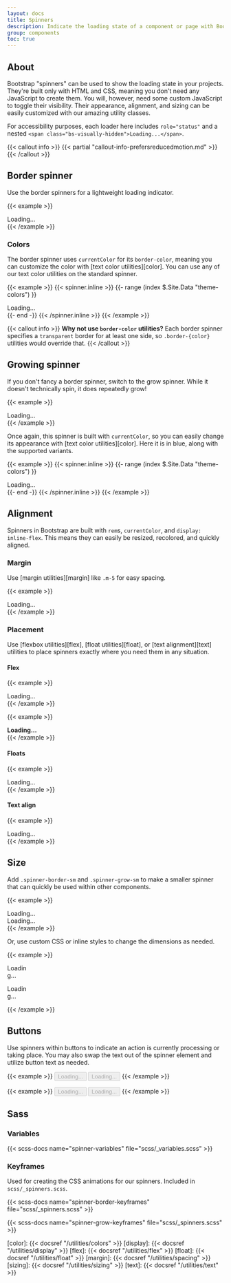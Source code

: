 ```yaml
---
layout: docs
title: Spinners
description: Indicate the loading state of a component or page with Bootstrap spinners, built entirely with HTML, CSS, and no JavaScript.
group: components
toc: true
---
```


## About

Bootstrap "spinners" can be used to show the loading state in your projects. They're built only with HTML and CSS, meaning you don't need any JavaScript to create them. You will, however, need some custom JavaScript to toggle their visibility. Their appearance, alignment, and sizing can be easily customized with our amazing utility classes.

For accessibility purposes, each loader here includes `role="status"` and a nested `<span class="bs-visually-hidden">Loading...</span>`.

{{< callout info >}}
{{< partial "callout-info-prefersreducedmotion.md" >}}
{{< /callout >}}

## Border spinner

Use the border spinners for a lightweight loading indicator.

{{< example >}}
<div class="bs-spinner-border" role="status">
  <span class="bs-visually-hidden">Loading...</span>
</div>
{{< /example >}}

### Colors

The border spinner uses `currentColor` for its `border-color`, meaning you can customize the color with [text color utilities][color]. You can use any of our text color utilities on the standard spinner.

{{< example >}}
{{< spinner.inline >}}
{{- range (index $.Site.Data "theme-colors") }}
<div class="bs-spinner-border text-{{ .name }}" role="status">
  <span class="bs-visually-hidden">Loading...</span>
</div>
{{- end -}}
{{< /spinner.inline >}}
{{< /example >}}

{{< callout info >}}
**Why not use `border-color` utilities?** Each border spinner specifies a `transparent` border for at least one side, so `.border-{color}` utilities would override that.
{{< /callout >}}

## Growing spinner

If you don't fancy a border spinner, switch to the grow spinner. While it doesn't technically spin, it does repeatedly grow!

{{< example >}}
<div class="bs-spinner-grow" role="status">
  <span class="bs-visually-hidden">Loading...</span>
</div>
{{< /example >}}

Once again, this spinner is built with `currentColor`, so you can easily change its appearance with [text color utilities][color]. Here it is in blue, along with the supported variants.

{{< example >}}
{{< spinner.inline >}}
{{- range (index $.Site.Data "theme-colors") }}
<div class="bs-spinner-grow bs-text-{{ .name }}" role="status">
  <span class="bs-visually-hidden">Loading...</span>
</div>
{{- end -}}
{{< /spinner.inline >}}
{{< /example >}}

## Alignment

Spinners in Bootstrap are built with `rem`s, `currentColor`, and `display: inline-flex`. This means they can easily be resized, recolored, and quickly aligned.

### Margin

Use [margin utilities][margin] like `.m-5` for easy spacing.

{{< example >}}
<div class="bs-spinner-border m-5" role="status">
  <span class="bs-visually-hidden">Loading...</span>
</div>
{{< /example >}}

### Placement

Use [flexbox utilities][flex], [float utilities][float], or [text alignment][text] utilities to place spinners exactly where you need them in any situation.

#### Flex

{{< example >}}
<div class="bs-d-flex bs-justify-content-center">
  <div class="bs-spinner-border" role="status">
    <span class="bs-visually-hidden">Loading...</span>
  </div>
</div>
{{< /example >}}

{{< example >}}
<div class="bs-d-flex bs-align-items-center">
  <strong>Loading...</strong>
  <div class="bs-spinner-border bs-ms-auto" role="status" aria-hidden="true"></div>
</div>
{{< /example >}}

#### Floats

{{< example >}}
<div class="bs-clearfix">
  <div class="bs-spinner-border float-end" role="status">
    <span class="bs-visually-hidden">Loading...</span>
  </div>
</div>
{{< /example >}}

#### Text align

{{< example >}}
<div class="bs-text-center">
  <div class="bs-spinner-border" role="status">
    <span class="bs-visually-hidden">Loading...</span>
  </div>
</div>
{{< /example >}}

## Size

Add `.spinner-border-sm` and `.spinner-grow-sm` to make a smaller spinner that can quickly be used within other components.

{{< example >}}
<div class="bs-spinner-border spinner-border-sm" role="status">
  <span class="bs-visually-hidden">Loading...</span>
</div>
<div class="bs-spinner-grow spinner-grow-sm" role="status">
  <span class="bs-visually-hidden">Loading...</span>
</div>
{{< /example >}}

Or, use custom CSS or inline styles to change the dimensions as needed.

{{< example >}}
<div class="bs-spinner-border" style="width: 3rem; height: 3rem;" role="status">
  <span class="bs-visually-hidden">Loading...</span>
</div>
<div class="bs-spinner-grow" style="width: 3rem; height: 3rem;" role="status">
  <span class="bs-visually-hidden">Loading...</span>
</div>
{{< /example >}}

## Buttons

Use spinners within buttons to indicate an action is currently processing or taking place. You may also swap the text out of the spinner element and utilize button text as needed.

{{< example >}}
<button class="bs-btn bs-btn-primary" type="button" disabled>
  <span class="bs-spinner-border bs-spinner-border-sm" role="status" aria-hidden="true"></span>
  <span class="bs-visually-hidden">Loading...</span>
</button>
<button class="bs-btn bs-btn-primary" type="button" disabled>
  <span class="bs-spinner-border bs-spinner-border-sm" role="status" aria-hidden="true"></span>
  Loading...
</button>
{{< /example >}}

{{< example >}}
<button class="bs-btn bs-btn-primary" type="button" disabled>
  <span class="bs-spinner-grow bs-spinner-grow-sm" role="status" aria-hidden="true"></span>
  <span class="bs-visually-hidden">Loading...</span>
</button>
<button class="bs-btn bs-btn-primary" type="button" disabled>
  <span class="bs-spinner-grow bs-spinner-grow-sm" role="status" aria-hidden="true"></span>
  Loading...
</button>
{{< /example >}}

## Sass

### Variables

{{< scss-docs name="spinner-variables" file="scss/_variables.scss" >}}

### Keyframes

Used for creating the CSS animations for our spinners. Included in `scss/_spinners.scss`.

{{< scss-docs name="spinner-border-keyframes" file="scss/_spinners.scss" >}}

{{< scss-docs name="spinner-grow-keyframes" file="scss/_spinners.scss" >}}


[color]:   {{< docsref "/utilities/colors" >}}
[display]: {{< docsref "/utilities/display" >}}
[flex]:    {{< docsref "/utilities/flex" >}}
[float]:   {{< docsref "/utilities/float" >}}
[margin]:  {{< docsref "/utilities/spacing" >}}
[sizing]:  {{< docsref "/utilities/sizing" >}}
[text]:    {{< docsref "/utilities/text" >}}

